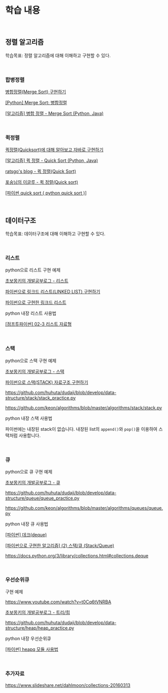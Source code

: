 # 학습 내용

<br>

## 정렬 알고리즘

학습목표: 정렬 알고리즘에 대해 이해하고 구현할 수 있다.



<br>



### 합병정렬

[병합정렬(Merge Sort) 구현하기](https://www.youtube.com/watch?v=QAyl79dCO_k)

[[Python] Merge Sort: 병합정렬](https://ordo.tistory.com/87)

[[알고리즘] 병합 정렬 - Merge Sort (Python, Java)](http://www.daleseo.com/sort-merge/)



<br>



### 퀵정렬

[퀵정렬(Quicksort)에 대해 알아보고 자바로 구현하기](https://www.youtube.com/watch?v=7BDzle2n47c)

[[알고리즘] 퀵 정렬 - Quick Sort (Python, Java)](http://www.daleseo.com/sort-quick/)

[ratsgo's blog - 퀵 정렬(Quick Sort)](https://ratsgo.github.io/data%20structure&algorithm/2017/09/28/quicksort/)

[포숭님의 이글루 - 퀵 정렬(Quick sort)](http://egloos.zum.com/algori/v/333555)

[[파이썬 quick sort ( python quick sort )]](https://blog.doosikbae.com/83)



<br>



## 데이터구조

학습목표: 데이터구조에 대해 이해하고 구현할 수 있다.



<br>



### 리스트

python으로 리스트 구현 예제

[초보몽키의 개발공부로그 - 리스트](https://wayhome25.github.io/cs/2017/04/17/cs-19/)

[파이썬으로 링크드 리스트(LINKED LIST) 구현하기](https://doorbw.tistory.com/117)

[파이썬으로 구현한 링크드 리스트](https://freewriting79.tistory.com/6)



python 내장 리스트 사용법

[[점프투파이썬] 02-3 리스트 자료형](https://wikidocs.net/14)



<br>



### 스택

python으로 스택 구현 예제

[초보몽키의 개발공부로그 - 스택](https://wayhome25.github.io/cs/2017/04/18/cs-20/)

[파이썬으로 스택(STACK) 자료구조 구현하기](https://doorbw.tistory.com/115)

https://github.com/huhuta/dudaji/blob/develop/data-structure/stack/stack_practice.py

https://github.com/keon/algorithms/blob/master/algorithms/stack/stack.py



python 내장 스택 사용법

파이썬에는 내장된 stack이 없습니다. 내장된 list의 `append()`와 `pop()`을 이용하여 스택처럼 사용합니다.



<br>



### 큐

python으로 큐 구현 예제

[초보몽키의 개발공부로그 - 큐](https://wayhome25.github.io/cs/2017/04/18/cs-21/)

https://github.com/huhuta/dudaji/blob/develop/data-structure/queue/queue_practice.py

https://github.com/keon/algorithms/blob/master/algorithms/queues/queue.py



python 내장 큐 사용법

[[파이썬] 데크(deque)](https://godoftyping.wordpress.com/2015/04/24/python-%EB%8D%B0%ED%81%ACdeque/)

[[파이썬으로 구현한 알고리즘] (2) 스택/큐 (Stack/Queue)](https://onestep.tistory.com/39)

https://docs.python.org/3/library/collections.html#collections.deque



<br>



### 우선순위큐

구현 예제

https://www.youtube.com/watch?v=t0Cq6tVNRBA

[초보몽키의 개발공부로그 - 트리/힙](https://wayhome25.github.io/cs/2017/04/19/cs-23/)

https://github.com/huhuta/dudaji/blob/develop/data-structure/heap/heap_practice.py



python 내장 우선순위큐

[[파이썬] heapq 모듈 사용법](http://www.daleseo.com/python-heapq/)



<br>



### 추가자료

https://www.slideshare.net/dahlmoon/collections-20160313



<br>